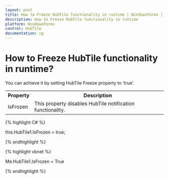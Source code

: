 ```yaml
---
layout: post
title: How to Freeze HubTile functionality in runtime | WindowsForms | Syncfusion
description: How to Freeze HubTile functionality in runtime
platform: WindowsForms
control: HubTile
documentation: ug
--- 
```


# How to Freeze HubTile functionality in runtime?

You can achieve it by setting HubTile Freeze property to ‘true’.




<Table>
<tr>
<th>Property</th>
<th>Description</th>
</tr>
<tr>
<td>IsFrozen</td>
<td>This property disables HubTile notification functionality.</td>
</tr>
</Table>


{% highlight C# %}  


this.HubTile1.IsFrozen = true;

 {% endhighlight %}

{% highlight vbnet %} 
 
Me.HubTile1.IsFrozen = True

{% endhighlight %}